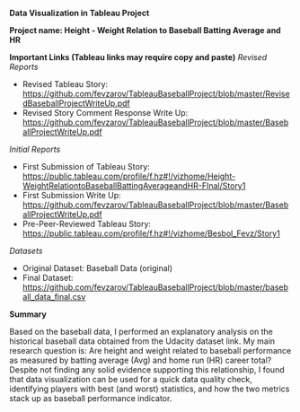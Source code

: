 **Data Visualization in Tableau Project**

**Project name: Height - Weight Relation to Baseball Batting Average and HR**


__Important Links (Tableau links may require copy and paste)__
_Revised Reports_
* Revised Tableau Story: https://github.com/fevzarov/TableauBaseballProject/blob/master/RevisedBaseballProjectWriteUp.pdf
* Revised Story Comment Response Write Up: https://github.com/fevzarov/TableauBaseballProject/blob/master/BaseballProjectWriteUp.pdf

_Initial Reports_
* First Submission of Tableau Story: https://public.tableau.com/profile/f.hz#!/vizhome/Height-WeightRelationtoBaseballBattingAverageandHR-FInal/Story1 
* First Submission Write Up: https://github.com/fevzarov/TableauBaseballProject/blob/master/BaseballProjectWriteUp.pdf
* Pre-Peer-Reviewed Tableau Story: https://public.tableau.com/profile/f.hz#!/vizhome/Besbol_Fevz/Story1

_Datasets_
* Original Dataset: Baseball Data (original)
* Final Dataset: https://github.com/fevzarov/TableauBaseballProject/blob/master/baseball_data_final.csv



**Summary**

Based on the baseball data, I performed an explanatory analysis on the historical baseball data obtained from the Udacity dataset link. My main research question is: Are height and weight related to baseball performance as measured by batting average (Avg) and home run (HR) career total? Despite not finding any solid evidence supporting this relationship, I found that data visualization can be used for a quick data quality check, identifying players with best (and worst) statistics, and how the two metrics stack up as baseball performance indicator. 
